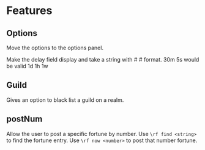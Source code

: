 # Features

## Options
Move the options to the options panel.

Make the delay field display and take a string with  #<unit> #<unit> format.
30m 5s   would be valid
1d
1h
1w




## Guild
Gives an option to black list a guild on a realm.

## postNum
Allow the user to post a specific fortune by number.
Use ``\rf find <string>`` to find the fortune entry.
Use ``\rf now <number>`` to post that number fortune.

